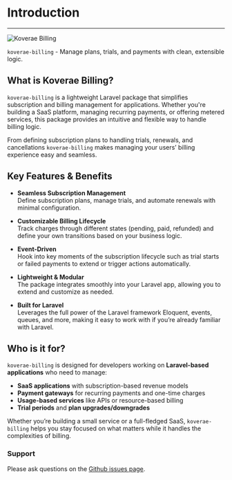# Introduction

---

![Koverae Billing](/koverae-billing.png)

`koverae-billing` - Manage plans, trials, and payments with clean, extensible logic.

## What is Koverae Billing?
`koverae-billing` is a lightweight Laravel package that simplifies subscription and billing management for applications. Whether you're building a SaaS platform, managing recurring payments, or offering metered services, this package provides an intuitive and flexible way to handle billing logic.

From defining subscription plans to handling trials, renewals, and cancellations `koverae-billing` makes managing your users’ billing experience easy and seamless.

## Key Features & Benefits
- **Seamless Subscription Management**  
  Define subscription plans, manage trials, and automate renewals with minimal configuration.

- **Customizable Billing Lifecycle**  
  Track charges through different states (pending, paid, refunded) and define your own transitions based on your business logic.

- **Event-Driven**  
  Hook into key moments of the subscription lifecycle such as trial starts or failed payments to extend or trigger actions automatically.

- **Lightweight & Modular**  
  The package integrates smoothly into your Laravel app, allowing you to extend and customize as needed.

- **Built for Laravel**  
  Leverages the full power of the Laravel framework Eloquent, events, queues, and more, making it easy to work with if you’re already familiar with Laravel.

## Who is it for?
`koverae-billing` is designed for developers working on **Laravel-based applications** who need to manage:
- **SaaS applications** with subscription-based revenue models
- **Payment gateways** for recurring payments and one-time charges
- **Usage-based services** like APIs or resource-based billing
- **Trial periods** and **plan upgrades/downgrades**
  
Whether you’re building a small service or a full-fledged SaaS, `koverae-billing` helps you stay focused on what matters while it handles the complexities of billing.

### Support

Please ask questions on the [Github issues page](https://github.com/Koverae/koverae-billing/issues).
